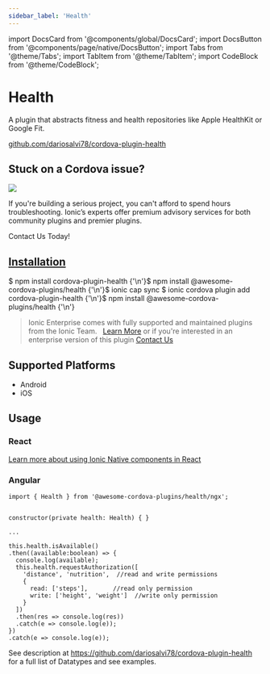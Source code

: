 ```yaml
---
sidebar_label: 'Health'
---
```


import DocsCard from '@components/global/DocsCard';
import DocsButton from '@components/page/native/DocsButton';
import Tabs from '@theme/Tabs';
import TabItem from '@theme/TabItem';
import CodeBlock from '@theme/CodeBlock';

# Health

A plugin that abstracts fitness and health repositories like Apple HealthKit or Google Fit.

<p>
  <a href="https://github.com/dariosalvi78/cordova-plugin-health" target="_blank" rel="noopener" className="git-link">github.com/dariosalvi78/cordova-plugin-health</a>
</p>

<h2>Stuck on a Cordova issue?</h2>
<DocsCard
  className="cordova-ee-card"
  header="Don't waste precious time on plugin issues."
  href="https://ionicframework.com/sales?product_of_interest=Ionic%20Native"
>
  <div>
    <img src="/docs/icons/native-cordova-bot.png" class="cordova-ee-img" />
    <p>If you're building a serious project, you can't afford to spend hours troubleshooting. Ionic’s experts offer premium advisory services for both community plugins and premier plugins.</p>
    <DocsButton className="native-ee-detail">Contact Us Today!</DocsButton>
  </div>
</DocsCard>

<h2 id="installation">
  <a href="#installation">Installation</a>
</h2>
<Tabs
  groupId="runtime"
  defaultValue="Capacitor"
  values={[
    { value: 'Capacitor', label: 'Capacitor' },
    { value: 'Cordova', label: 'Cordova' },
    { value: 'Enterprise', label: 'Enterprise' },
  ]}
>
  <TabItem value="Capacitor">
    <CodeBlock className="language-shell">
      $ npm install cordova-plugin-health {'\n'}$ npm install @awesome-cordova-plugins/health {'\n'}$ ionic cap sync
    </CodeBlock>
  </TabItem>
  <TabItem value="Cordova">
    <CodeBlock className="language-shell">
      $ ionic cordova plugin add cordova-plugin-health {'\n'}$ npm install @awesome-cordova-plugins/health {'\n'}
    </CodeBlock>
  </TabItem>
  <TabItem value="Enterprise">
    <blockquote>
      Ionic Enterprise comes with fully supported and maintained plugins from the Ionic Team. &nbsp;
      <a className="btn" href="https://ionic.io/docs/premier-plugins">Learn More</a> or if you're interested in an enterprise version of this plugin <a className="btn" href="https://ionicframework.com/sales?product_of_interest=Ionic%20Enterprise%20Engine">Contact Us</a>
    </blockquote>
  </TabItem>
</Tabs>

## Supported Platforms

- Android
- iOS

## Usage

### React

[Learn more about using Ionic Native components in React](../native-community.md#react)

### Angular

```tsx
import { Health } from '@awesome-cordova-plugins/health/ngx';


constructor(private health: Health) { }

...

this.health.isAvailable()
.then((available:boolean) => {
  console.log(available);
  this.health.requestAuthorization([
    'distance', 'nutrition',  //read and write permissions
    {
      read: ['steps'],       //read only permission
      write: ['height', 'weight']  //write only permission
    }
  ])
  .then(res => console.log(res))
  .catch(e => console.log(e));
})
.catch(e => console.log(e));

```

See description at https://github.com/dariosalvi78/cordova-plugin-health for a full list of Datatypes and see examples.

